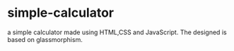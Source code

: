 # simple-calculator
a simple calculator made using HTML,CSS and JavaScript. The designed is based on glassmorphism.

